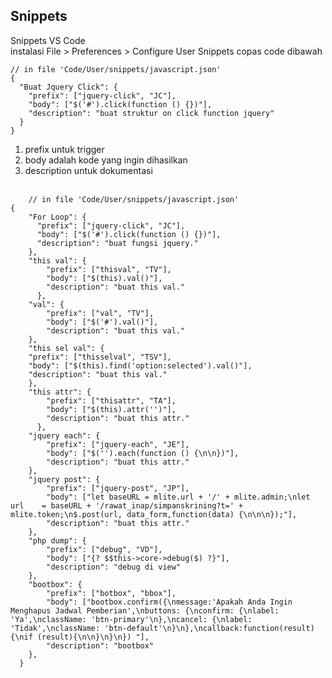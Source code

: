 ## Snippets

Snippets VS Code <br>
instalasi File > Preferences > Configure User Snippets
copas code dibawah

    // in file 'Code/User/snippets/javascript.json'
    {
      "Buat Jquery Click": {
        "prefix": ["jquery-click", "JC"],
        "body": ["$('#').click(function () {})"],
        "description": "buat struktur on click function jquery"
      }
    }

1. prefix untuk trigger
2. body adalah kode yang ingin dihasilkan
3. description untuk dokumentasi
<br><br>

```
    // in file 'Code/User/snippets/javascript.json'
{
	"For Loop": {
	  "prefix": ["jquery-click", "JC"],
	  "body": ["$('#').click(function () {})"],
	  "description": "buat fungsi jquery."
	},
	"this val": {
		"prefix": ["thisval", "TV"],
		"body": ["$(this).val()"],
		"description": "buat this val."
	  },
	"val": {
		"prefix": ["val", "TV"],
		"body": ["$('#').val()"],
		"description": "buat this val."
	},
	"this sel val": {
	"prefix": ["thisselval", "TSV"],
	"body": ["$(this).find('option:selected').val()"],
	"description": "buat this val."
	},
	"this attr": {
		"prefix": ["thisattr", "TA"],
		"body": ["$(this).attr('')"],
		"description": "buat this attr."
	  },
	"jquery each": {
		"prefix": ["jquery-each", "JE"],
		"body": ["$('').each(function () {\n\n})"],
		"description": "buat this attr."
	},
	"jquery post": {
		"prefix": ["jquery-post", "JP"],
		"body": ["let baseURL = mlite.url + '/' + mlite.admin;\nlet url    = baseURL + '/rawat_inap/simpanskrining?t=' + mlite.token;\n$.post(url, data_form,function(data) {\n\n\n});"],
		"description": "buat this attr."
	},
	"php dump": {
		"prefix": ["debug", "VD"],
		"body": ["{? $$this->core->debug($) ?}"],
		"description": "debug di view"
	},
	"bootbox": {
		"prefix": ["botbox", "bbox"],
		"body": ["bootbox.confirm({\nmessage:'Apakah Anda Ingin Menghapus Jadwal Pemberian',\nbuttons: {\nconfirm: {\nlabel: 'Ya',\nclassName: 'btn-primary'\n},\ncancel: {\nlabel: 'Tidak',\nclassName: 'btn-default'\n}\n},\ncallback:function(result){\nif (result){\n\n}\n}\n}) "],
		"description": "bootbox"
	},
  }

```
